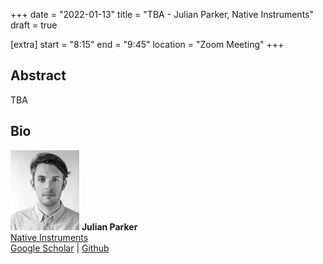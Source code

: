 +++
date = "2022-01-13"
title = "TBA - Julian Parker, Native Instruments"
draft = true

[extra]
start = "8:15"
end = "9:45"
location = "Zoom Meeting"
+++

<!-- show more -->

## Abstract

TBA

## Bio

<div class="member">
    <div class="profile">
        <img src="julian.jpg" />
        <b>Julian Parker</b><br />
        <a href="https://afrigal.online/2019/08/dr-julian-parker/" target="_blank">Native Instruments</a><br /><a href="https://scholar.google.com/citations?user=IpFBwuEAAAAJ&hl=en" target="_blank">Google Scholar</a> | <a href="https://github.com/julian-parker" target="_blank">Github</a>
    </div>
    <span>
    </span>
</div>
